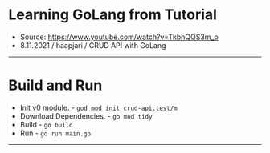 # Learning GoLang from Tutorial

- Source: https://www.youtube.com/watch?v=TkbhQQS3m_o
- 8.11.2021 / haapjari / CRUD API with GoLang

---

# Build and Run

- Init v0 module. - `god mod init crud-api.test/m`
- Download Dependencies. - `go mod tidy`
- Build - `go build`
- Run - `go run main.go`

---